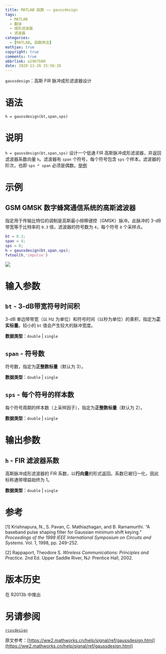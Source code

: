 ```yaml
---
title: MATLAB 函数 —— gaussdesign
tags:
  - MATLAB
  - 翻译
  - 成形滤波器
  - 滤波器
categories:
  - [MATLAB, 函数用法]
mathjax: true
copyright: true
comments: true
abbrlink: a2967b00
date: 2020-11-26 15:56:26
---
```


`gaussdesign`：高斯 FIR 脉冲成形滤波器设计

# 语法

`h = gaussdesign(bt,span,sps)`

<!-- more -->

# 说明

`h = gaussdesign(bt,span,sps)` 设计一个低通 FIR 高斯脉冲成形滤波器，并返回滤波器系数向量 `h`。滤波器有 `span` 个符号，每个符号包含 `sps` 个样本。滤波器的阶次，也即 `sps * span` 必须是偶数。[举例](#Examples-01)

# 示例

## GSM GMSK 数字蜂窝通信系统的高斯滤波器<a name="Examples-01"></a>

指定用于传输比特位的调制是高斯最小频移键控（GMSK）脉冲。此脉冲的 3-dB 带宽等于比特率的 `0.3` 倍，滤波器的符号数为 `4`，每个符号 `8` 个采样点。

``` matlab
bt = 0.3;
span = 4;
sps = 8;
h = gaussdesign(bt,span,sps);
fvtool(h,'impulse')
```

![ ](https://josh-blog-1257563604.cos.ap-beijing.myqcloud.com/img/2020-11-26-matlab-gaussdesign/2020-11-26-matlab-gaussdesign-010-GaussianFilterForAGSMGMSKDigitalCellularCommunicationSysExample-01.png?imageMogr2/thumbnail/!100p|watermark/2/text/QEpvc2ggR2Fv/font/YWhyb25iZC50dGY=/fontsize/14/dissolve/20/gravity/southeast/dx/5/dy/5)

# 输入参数

## `bt` - 3-dB带宽符号时间积

3-dB 单边带带宽（以 Hz 为单位）和符号时间（以秒为单位）的乘积，指定为**正实标量**。较小的 `bt` 值会产生较大的脉冲宽度。

**数据类型**：`double` | `single`

## `span` - 符号数

符号数，指定为**正整数标量**（默认为 3）。

**数据类型**：`double` | `single`

## `sps` - 每个符号的样本数

每个符号周期的样本数（上采样因子），指定为**正整数标量**（默认为 2）。

**数据类型**：`double` | `single`

# 输出参数

## `h` - FIR 滤波器系数

高斯脉冲成形滤波器的 FIR 系数，以**行向量**的形式返回。系数已被归一化，因此标称通带增益始终为 1。

**数据类型**：`double` | `single`

# 参考

[1] Krishnapura, N., S. Pavan, C. Mathiazhagan, and B. Ramamurthi. “A baseband pulse shaping filter for Gaussian minimum shift keying.” *Proceedings of the 1998 IEEE International Symposium on Circuits and Systems*. Vol. 1, 1998, pp. 249–252.

[2] Rappaport, Theodore S. *Wireless Communications: Principles and Practice.* 2nd Ed. Upper Saddle River, NJ: Prentice Hall, 2002.

# 版本历史

在 R2013b 中推出

# 另请参阅

[`rcosdesign`](https://ww2.mathworks.cn/help/signal/ref/rcosdesign.html)

原文参考：[https://ww2.mathworks.cn/help/signal/ref/gaussdesign.html](https://ww2.mathworks.cn/help/signal/ref/gaussdesign.html)
